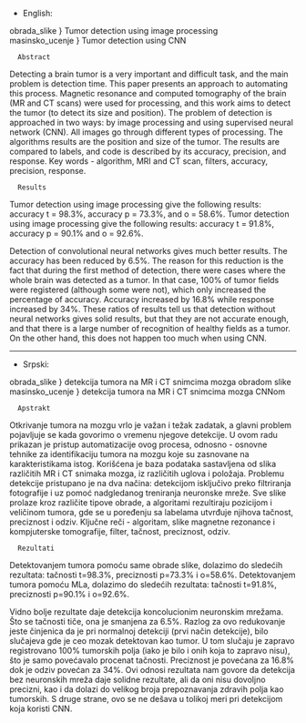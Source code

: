 - English:

obrada_slike } Tumor detection using image processing     
masinsko_ucenje } Tumor detection using CNN

      Abstract
   
Detecting a brain tumor is a very important and difficult task, and the main problem is detection time. This paper presents an approach to automating this process. Magnetic resonance and computed tomography of the brain (MR and CT scans) were used for processing, and this work aims to detect the tumor (to detect its size and position). The problem of detection is approached in two ways: by image processing and using supervised neural network (CNN). 
All images go through different types of processing. The algorithms results are the position and size of the tumor. The results are compared to labels, and code is described by its accuracy, precision, and response.
  Key words - algorithm, MRI and CT scan, filters, accuracy, precision, response.
  
      Results
  
Tumor detection using image processing give the following results: accuracy t = 98.3%, accuracy p = 73.3%, and o = 58.6%.
Tumor detection using image processing give the following results: accuracy t = 91.8%, accuracy p = 90.1% and o = 92.6%.

Detection of convolutional neural networks gives much better results.
The accuracy has been reduced by 6.5%. The reason for this reduction is the fact that during the first method of detection, there were cases where the whole brain was detected as a tumor. In that case, 100% of tumor fields were registered (although some were not), which only increased the percentage of accuracy. Accuracy increased by 16.8% while response increased by 34%. These ratios of results tell us that detection without neural networks gives solid results, but that they are not accurate enough, and that there is a large number of recognition of healthy fields as a tumor. On the other hand, this does not happen too much when using CNN.

-------------------------------------------------------------------------------------------------------------------------

- Srpski:

obrada_slike } detekcija tumora na MR i CT snimcima mozga obradom slike      
masinsko_ucenje } detekcija tumora na MR i CT snimcima mozga CNNom

      Apstrakt

Otkrivanje tumora na mozgu vrlo je važan i težak zadatak, a glavni problem pojavljuje se kada govorimo o vremenu njegove detekcije. U ovom radu prikazan je pristup automatizacije ovog procesa, odnosno - osnovne tehnike za identifikaciju tumora na mozgu koje su zasnovane na karakteristikama istog. Korišćena je baza podataka sastavljena od slika različitih MR i CT snimaka mozga, iz različitih uglova i položaja. Problemu detekcije pristupano je na dva načina: detekcijom isključivo preko filtriranja fotografije i uz pomoć nadgledanog treniranja neuronske mreže.
Sve slike prolaze kroz različite tipove obrade, a algoritami rezultiraju pozicijom i veličinom tumora, gde se u poređenju sa labelama utvrđuje njihova tačnost, preciznost i odziv.
  Ključne reči - algoritam, slike magnetne rezonance i kompjuterske tomografije, filter, tačnost, preciznost, odziv. 
  
      Rezultati
  
Detektovanjem tumora pomoću same obrade slike, dolazimo do sledećih rezultata: tačnosti t=98.3%, preciznosti p=73.3% i o=58.6%.
Detektovanjem tumora pomoću MLa, dolazimo do sledećih rezultata: tačnosti t=91.8%, preciznosti p=90.1% i o=92.6%.

Vidno bolje rezultate daje detekcija koncolucionim neuronskim mrežama.
Što se tačnosti tiče, ona je smanjena za 6.5%. Razlog za ovo redukovanje jeste činjenica da je pri normalnoj detekciji (prvi način detekcije), bilo slučajeva gde je ceo mozak detektovan kao tumor. U tom slučaju je zapravo registrovano 100% tumorskih polja (iako je bilo i onih koja to zapravo nisu), što je samo povećavalo procenat tačnosti. Preciznost je povećana za 16.8% dok je odziv povećan za 34%. Ovi odnosi rezultata nam govore da detekcija bez neuronskih mreža daje solidne rezultate, ali da oni nisu dovoljno precizni, kao i da dolazi do velikog broja prepoznavanja zdravih polja kao tumorskih. S druge strane, ovo se ne dešava u tolikoj meri pri detekcijom koja koristi CNN. 
